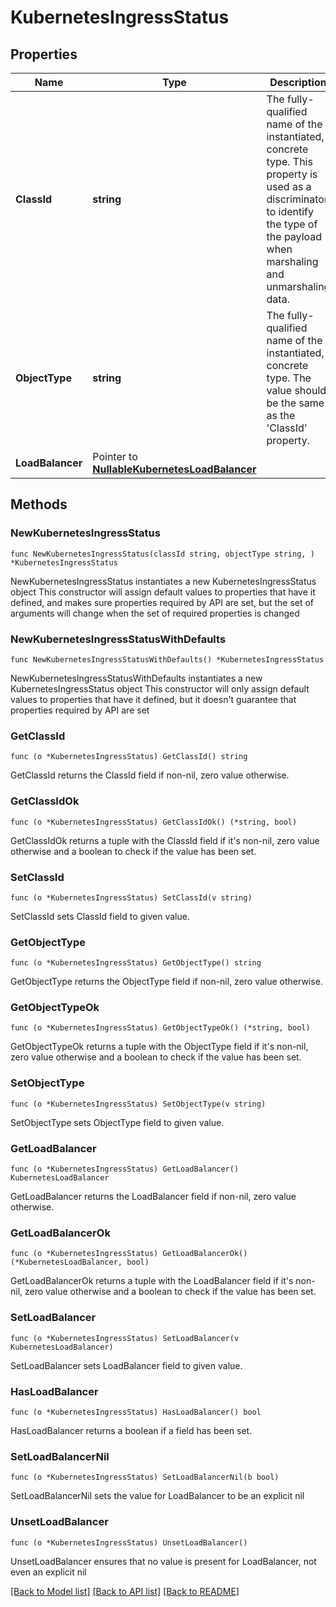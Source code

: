 # KubernetesIngressStatus

## Properties

Name | Type | Description | Notes
------------ | ------------- | ------------- | -------------
**ClassId** | **string** | The fully-qualified name of the instantiated, concrete type. This property is used as a discriminator to identify the type of the payload when marshaling and unmarshaling data. | [default to "kubernetes.IngressStatus"]
**ObjectType** | **string** | The fully-qualified name of the instantiated, concrete type. The value should be the same as the &#39;ClassId&#39; property. | [default to "kubernetes.IngressStatus"]
**LoadBalancer** | Pointer to [**NullableKubernetesLoadBalancer**](KubernetesLoadBalancer.md) |  | [optional] 

## Methods

### NewKubernetesIngressStatus

`func NewKubernetesIngressStatus(classId string, objectType string, ) *KubernetesIngressStatus`

NewKubernetesIngressStatus instantiates a new KubernetesIngressStatus object
This constructor will assign default values to properties that have it defined,
and makes sure properties required by API are set, but the set of arguments
will change when the set of required properties is changed

### NewKubernetesIngressStatusWithDefaults

`func NewKubernetesIngressStatusWithDefaults() *KubernetesIngressStatus`

NewKubernetesIngressStatusWithDefaults instantiates a new KubernetesIngressStatus object
This constructor will only assign default values to properties that have it defined,
but it doesn't guarantee that properties required by API are set

### GetClassId

`func (o *KubernetesIngressStatus) GetClassId() string`

GetClassId returns the ClassId field if non-nil, zero value otherwise.

### GetClassIdOk

`func (o *KubernetesIngressStatus) GetClassIdOk() (*string, bool)`

GetClassIdOk returns a tuple with the ClassId field if it's non-nil, zero value otherwise
and a boolean to check if the value has been set.

### SetClassId

`func (o *KubernetesIngressStatus) SetClassId(v string)`

SetClassId sets ClassId field to given value.


### GetObjectType

`func (o *KubernetesIngressStatus) GetObjectType() string`

GetObjectType returns the ObjectType field if non-nil, zero value otherwise.

### GetObjectTypeOk

`func (o *KubernetesIngressStatus) GetObjectTypeOk() (*string, bool)`

GetObjectTypeOk returns a tuple with the ObjectType field if it's non-nil, zero value otherwise
and a boolean to check if the value has been set.

### SetObjectType

`func (o *KubernetesIngressStatus) SetObjectType(v string)`

SetObjectType sets ObjectType field to given value.


### GetLoadBalancer

`func (o *KubernetesIngressStatus) GetLoadBalancer() KubernetesLoadBalancer`

GetLoadBalancer returns the LoadBalancer field if non-nil, zero value otherwise.

### GetLoadBalancerOk

`func (o *KubernetesIngressStatus) GetLoadBalancerOk() (*KubernetesLoadBalancer, bool)`

GetLoadBalancerOk returns a tuple with the LoadBalancer field if it's non-nil, zero value otherwise
and a boolean to check if the value has been set.

### SetLoadBalancer

`func (o *KubernetesIngressStatus) SetLoadBalancer(v KubernetesLoadBalancer)`

SetLoadBalancer sets LoadBalancer field to given value.

### HasLoadBalancer

`func (o *KubernetesIngressStatus) HasLoadBalancer() bool`

HasLoadBalancer returns a boolean if a field has been set.

### SetLoadBalancerNil

`func (o *KubernetesIngressStatus) SetLoadBalancerNil(b bool)`

 SetLoadBalancerNil sets the value for LoadBalancer to be an explicit nil

### UnsetLoadBalancer
`func (o *KubernetesIngressStatus) UnsetLoadBalancer()`

UnsetLoadBalancer ensures that no value is present for LoadBalancer, not even an explicit nil

[[Back to Model list]](../README.md#documentation-for-models) [[Back to API list]](../README.md#documentation-for-api-endpoints) [[Back to README]](../README.md)


